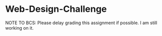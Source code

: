 # Web-Design-Challenge

NOTE TO BCS: Please delay grading this assignment if possible. I am still working on it.
